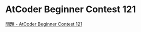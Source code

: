 AtCoder Beginner Contest 121
===

[問題 - AtCoder Beginner Contest 121](https://atcoder.jp/contests/abc121/tasks)
